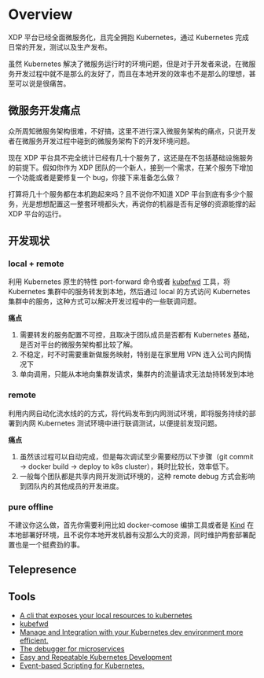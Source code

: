
# Overview

XDP 平台已经全面微服务化，且完全拥抱 Kubernetes，通过 Kubernetes 完成日常的开发，测试以及生产发布。

虽然 Kubernetes 解决了微服务运行时的环境问题，但是对于开发者来说，在微服务开发过程中就不是那么的友好了，而且在本地开发的效率也不是那么的理想，甚至可以说是很痛苦。


## 微服务开发痛点

众所周知微服务架构很难，不好搞，这里不进行深入微服务架构的痛点，只说开发者在微服务开发过程中碰到的微服务架构下的开发环境问题。

现在 XDP 平台具不完全统计已经有几十个服务了，这还是在不包括基础设施服务的前提下。假如你作为 XDP 团队的一个新人，接到一个需求，在某个服务下增加一个功能或者是要修复一个 bug，你接下来准备怎么做？

打算将几十个服务都在本机跑起来吗？且不说你不知道 XDP 平台到底有多少个服务，光是想想配置这一整套环境都头大，再说你的机器是否有足够的资源能撑的起 XDP 平台的运行。

## 开发现状

### local + remote

利用 Kubernetes 原生的特性 port-forward 命令或者 [kubefwd](https://github.com/txn2/kubefwd) 工具，将 Kubernetes 集群中的服务转发到本地，然后通过 local 的方式访问 Kubernetes 集群中的服务，这种方式可以解决开发过程中的一些联调问题。

**痛点**

1. 需要转发的服务配置不可控，且取决于团队成员是否都有 Kubernetes 基础，是否对平台的微服务架构都比较了解。
2. 不稳定，时不时需要重新做服务映射，特别是在家里用 VPN 连入公司内网情况下
3. 单向调用，只能从本地向集群发请求，集群内的流量请求无法劫持转发到本地

### remote

利用内网自动化流水线的的方式，将代码发布到内网测试环境，即将服务持续的部署到内网 Kubernetes 测试环境中进行联调测试，以便提前发现问题。

**痛点**

1. 虽然该过程可以自动完成，但是每次调试至少需要经历以下步骤（git commit -> docker build -> deploy to k8s cluster），耗时比较长，效率低下。
2. 一般每个团队都是共享内网开发测试环境的，这种 remote debug 方式会影响到团队内的其他成员的开发进度。

### pure offline

不建议你这么做，首先你需要利用比如 docker-comose 编排工具或者是 [Kind](https://github.com/kubernetes-sigs/kind) 在本地部署好环境，且不说你本地开发机器有没那么大的资源，同时维护两套部署配置也是一个挺费劲的事。


## Telepresence



## Tools

- [A cli that exposes your local resources to kubernetes](https://github.com/omrikiei/ktunnel)
- [kubefwd](https://github.com/txn2/kubefwd)
- [Manage and Integration with your Kubernetes dev environment more efficient.](https://github.com/alibaba/kt-connect)
- [The debugger for microservices](https://squash.solo.io/)
- [Easy and Repeatable Kubernetes Development](https://github.com/GoogleContainerTools/skaffold)
- [Event-based Scripting for Kubernetes.](https://github.com/brigadecore/brigade)